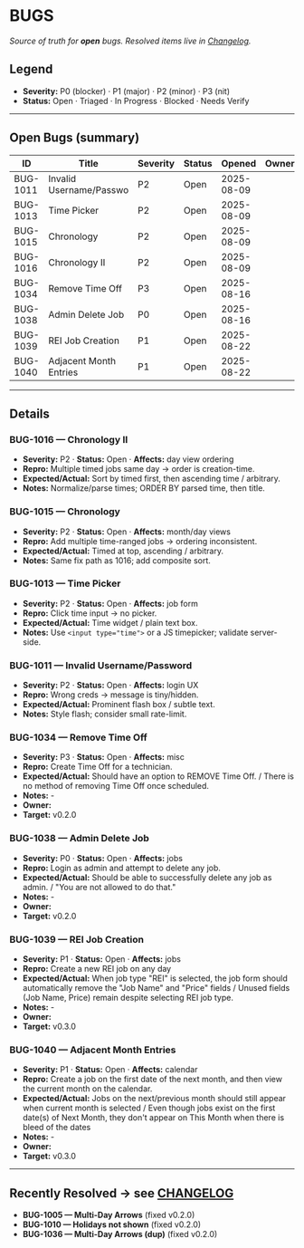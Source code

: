 # BUGS

_Source of truth for **open** bugs. Resolved items live in [Changelog](../CHANGELOG.md)._

## Legend

- **Severity:** P0 (blocker) · P1 (major) · P2 (minor) · P3 (nit)
- **Status:** Open · Triaged · In Progress · Blocked · Needs Verify

---

## Open Bugs (summary)
<!-- BUGS:SUMMARY START -->
| ID        | Title                   | Severity | Status        | Opened      | Owner | Target |
|-----------|-------------------------|----------|---------------|-------------|-------|--------|
| BUG-1011  | Invalid Username/Passwo | P2       | Open          | 2025-08-09  |       | v0.1.1 |
| BUG-1013  | Time Picker             | P2       | Open          | 2025-08-09  |       | v0.1.1 |
| BUG-1015  | Chronology              | P2       | Open          | 2025-08-09  |       | v0.1.1 |
| BUG-1016  | Chronology II           | P2       | Open          | 2025-08-09  |       | v0.1.1 |
| BUG-1034  | Remove Time Off         | P3       | Open          | 2025-08-16  |       | v0.2.0 |
| BUG-1038  | Admin Delete Job        | P0       | Open          | 2025-08-16  |       | v0.2.0 |
| BUG-1039  | REI Job Creation        | P1       | Open          | 2025-08-22  |       | v0.3.0 |
| BUG-1040  | Adjacent Month Entries  | P1       | Open          | 2025-08-22  |       | v0.3.0 |
<!-- BUGS:SUMMARY END -->
---

## Details
<!-- BUGS:DETAILS START -->

### BUG-1016 — Chronology II

- **Severity:** P2 · **Status:** Open · **Affects:** day view ordering
- **Repro:** Multiple timed jobs same day → order is creation-time.
- **Expected/Actual:** Sort by timed first, then ascending time / arbitrary.
- **Notes:** Normalize/parse times; ORDER BY parsed time, then title.

### BUG-1015 — Chronology

- **Severity:** P2 · **Status:** Open · **Affects:** month/day views
- **Repro:** Add multiple time-ranged jobs → ordering inconsistent.
- **Expected/Actual:** Timed at top, ascending / arbitrary.
- **Notes:** Same fix path as 1016; add composite sort.

### BUG-1013 — Time Picker

- **Severity:** P2 · **Status:** Open · **Affects:** job form
- **Repro:** Click time input → no picker.
- **Expected/Actual:** Time widget / plain text box.
- **Notes:** Use `<input type="time">` or a JS timepicker; validate server-side.

### BUG-1011 — Invalid Username/Password

- **Severity:** P2 · **Status:** Open · **Affects:** login UX
- **Repro:** Wrong creds → message is tiny/hidden.
- **Expected/Actual:** Prominent flash box / subtle text.
- **Notes:** Style flash; consider small rate-limit.

### BUG-1034 — Remove Time Off

- **Severity:** P3 · **Status:** Open · **Affects:** misc
- **Repro:** Create Time Off for a technician.
- **Expected/Actual:** Should have an option to REMOVE Time Off. / There is no method of removing Time Off once scheduled.
- **Notes:** -
- **Owner:**
- **Target:** v0.2.0

### BUG-1038 — Admin Delete Job

- **Severity:** P0 · **Status:** Open · **Affects:** jobs
- **Repro:** Login as admin and attempt to delete any job.
- **Expected/Actual:** Should be able to successfully delete any job as admin. / "You are not allowed to do that."
- **Notes:** -
- **Owner:**
- **Target:** v0.2.0

### BUG-1039 — REI Job Creation

- **Severity:** P1 · **Status:** Open · **Affects:** jobs
- **Repro:** Create a new REI job on any day
- **Expected/Actual:** When job type "REI" is selected, the job form should automatically remove the "Job Name" and "Price" fields / Unused fields (Job Name, Price) remain despite selecting REI job type.
- **Notes:** -
- **Owner:** 
- **Target:** v0.3.0

### BUG-1040 — Adjacent Month Entries

- **Severity:** P1 · **Status:** Open · **Affects:** calendar
- **Repro:** Create a job on the first date of the next month, and then view the current month on the calendar.
- **Expected/Actual:** Jobs on the next/previous month should still appear when current month is selected / Even though jobs exist on the first date(s) of Next Month, they don't appear on This Month when there is bleed of the dates
- **Notes:** -
- **Owner:** 
- **Target:** v0.3.0

<!-- BUGS:DETAILS END -->
---

## Recently Resolved → see [CHANGELOG](../CHANGELOG.md)

- **BUG-1005 — Multi-Day Arrows** (fixed v0.2.0)
- **BUG-1010 — Holidays not shown** (fixed v0.2.0)
- **BUG-1036 — Multi-Day Arrows (dup)** (fixed v0.2.0)
